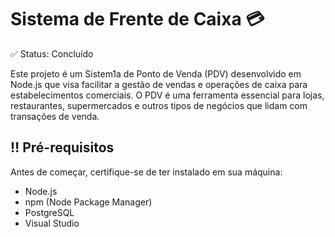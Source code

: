 # Sistema de Frente de Caixa :credit_card:
:white_check_mark: Status: Concluído

Este projeto é um Sistem1a de Ponto de Venda (PDV) desenvolvido em Node.js que visa facilitar a gestão de vendas e operações de caixa para estabelecimentos comerciais. O PDV é uma ferramenta essencial para lojas, restaurantes, supermercados e outros tipos de negócios que lidam com transações de venda.
## :bangbang: Pré-requisitos
Antes de começar, certifique-se de ter instalado em sua máquina:
- Node.js
- npm (Node Package Manager)
- PostgreSQL
- Visual Studio
